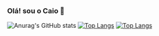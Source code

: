 ### Olá! sou o Caio 🤖
![Anurag's GitHub stats](https://github-readme-stats.vercel.app/api?username=Caio0-0_icons=true&theme=radical)
[![Top Langs](https://github-readme-stats.vercel.app/api/top-langs/?username=Caio0-0&hide_progress=true)](https://github.com/anuraghazra/github-readme-stats)
[![Top Langs](https://github-readme-stats.vercel.app/api/top-langs/?username=Caio0-0&langs_count=8)](https://github.com/anuraghazra/github-readme-stats)

